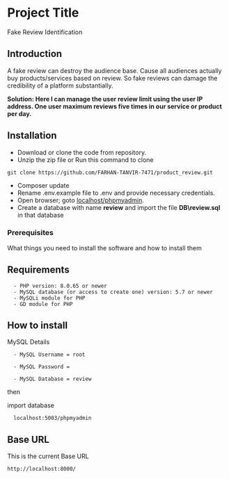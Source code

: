 
# Project Title

Fake Review Identification

## Introduction

A fake review can destroy the audience base. Cause all audiences actually buy products/services based on review. So fake reviews can damage the credibility of a platform substantially.

**Solution: Here I can manage the user review limit using the user IP address. One user maximum reviews five times in our service or product per day.** 

## Installation

- Download or clone the code from repository.
- Unzip the zip file or Run this command to clone
```
git clone https://github.com/FARHAN-TANVIR-7471/product_review.git
```

- Composer update
- Rename .env.example file to .env and provide necessary credentials.
- Open browser; goto [localhost/phpmyadmin](http://localhost/phpmyadmin).
- Create a database with name **review** and import the file **DB\review.sql** in that database

### Prerequisites

What things you need to install the software and how to install them


## Requirements

      - PHP version: 8.0.65 or newer
      - MySQL database (or access to create one) version: 5.7 or newer
      - MySQLi module for PHP
      - GD module for PHP


## How to install        
 
MySQL Details

      - MySQL Username = root
    
      - MySQL Password = 
    
      - MySQL Database = review

then

import database

      localhost:5003/phpmyadmin    
    
    

<!-- ## Rename Some file

    WINDOWS
      - root folder
      - copy index.php.example index.php
      - copy .htaccess.example .htaccess
      - cd public
      - copy index.php.example index.php
      - copy .htaccess.example .htaccess
      - cd config
      - copy app.php.example app.php
      - copy database.php.example database.php -->

## Base URL

This is the current Base URL

    http://localhost:8000/
    
